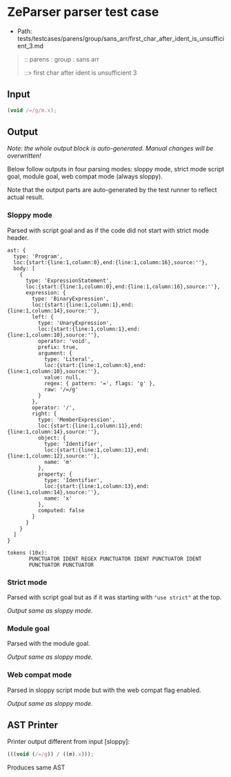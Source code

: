 # ZeParser parser test case

- Path: tests/testcases/parens/group/sans_arr/first_char_after_ident_is_unsufficient_3.md

> :: parens : group : sans arr
>
> ::> first char after ident is unsufficient 3

## Input

`````js
(void /=/g/m.x);
`````

## Output

_Note: the whole output block is auto-generated. Manual changes will be overwritten!_

Below follow outputs in four parsing modes: sloppy mode, strict mode script goal, module goal, web compat mode (always sloppy).

Note that the output parts are auto-generated by the test runner to reflect actual result.

### Sloppy mode

Parsed with script goal and as if the code did not start with strict mode header.

`````
ast: {
  type: 'Program',
  loc:{start:{line:1,column:0},end:{line:1,column:16},source:''},
  body: [
    {
      type: 'ExpressionStatement',
      loc:{start:{line:1,column:0},end:{line:1,column:16},source:''},
      expression: {
        type: 'BinaryExpression',
        loc:{start:{line:1,column:1},end:{line:1,column:14},source:''},
        left: {
          type: 'UnaryExpression',
          loc:{start:{line:1,column:1},end:{line:1,column:10},source:''},
          operator: 'void',
          prefix: true,
          argument: {
            type: 'Literal',
            loc:{start:{line:1,column:6},end:{line:1,column:10},source:''},
            value: null,
            regex: { pattern: '=', flags: 'g' },
            raw: '/=/g'
          }
        },
        operator: '/',
        right: {
          type: 'MemberExpression',
          loc:{start:{line:1,column:11},end:{line:1,column:14},source:''},
          object: {
            type: 'Identifier',
            loc:{start:{line:1,column:11},end:{line:1,column:12},source:''},
            name: 'm'
          },
          property: {
            type: 'Identifier',
            loc:{start:{line:1,column:13},end:{line:1,column:14},source:''},
            name: 'x'
          },
          computed: false
        }
      }
    }
  ]
}

tokens (10x):
       PUNCTUATOR IDENT REGEX PUNCTUATOR IDENT PUNCTUATOR IDENT
       PUNCTUATOR PUNCTUATOR
`````

### Strict mode

Parsed with script goal but as if it was starting with `"use strict"` at the top.

_Output same as sloppy mode._

### Module goal

Parsed with the module goal.

_Output same as sloppy mode._

### Web compat mode

Parsed in sloppy script mode but with the web compat flag enabled.

_Output same as sloppy mode._

## AST Printer

Printer output different from input [sloppy]:

````js
(((void (/=/g)) / ((m).x)));
````

Produces same AST
